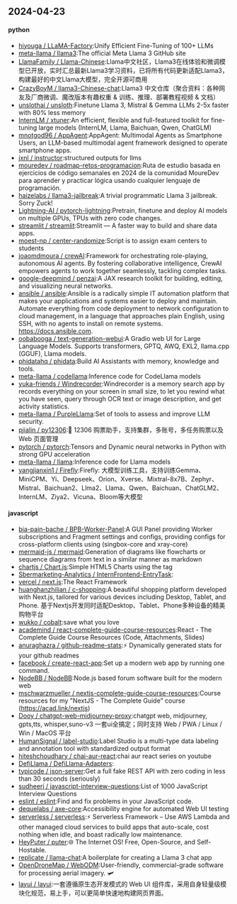 ## 2024-04-23

#### python
* [hiyouga / LLaMA-Factory](https://github.com/hiyouga/LLaMA-Factory):Unify Efficient Fine-Tuning of 100+ LLMs
* [meta-llama / llama3](https://github.com/meta-llama/llama3):The official Meta Llama 3 GitHub site
* [LlamaFamily / Llama-Chinese](https://github.com/LlamaFamily/Llama-Chinese):Llama中文社区，Llama3在线体验和微调模型已开放，实时汇总最新Llama3学习资料，已将所有代码更新适配Llama3，构建最好的中文Llama大模型，完全开源可商用
* [CrazyBoyM / llama3-Chinese-chat](https://github.com/CrazyBoyM/llama3-Chinese-chat):Llama3 中文仓库（聚合资料：各种网友及厂商微调、魔改版本有趣权重 & 训练、推理、部署教程视频 & 文档）
* [unslothai / unsloth](https://github.com/unslothai/unsloth):Finetune Llama 3, Mistral & Gemma LLMs 2-5x faster with 80% less memory
* [InternLM / xtuner](https://github.com/InternLM/xtuner):An efficient, flexible and full-featured toolkit for fine-tuning large models (InternLM, Llama, Baichuan, Qwen, ChatGLM)
* [mnotgod96 / AppAgent](https://github.com/mnotgod96/AppAgent):AppAgent: Multimodal Agents as Smartphone Users, an LLM-based multimodal agent framework designed to operate smartphone apps.
* [jxnl / instructor](https://github.com/jxnl/instructor):structured outputs for llms
* [mouredev / roadmap-retos-programacion](https://github.com/mouredev/roadmap-retos-programacion):Ruta de estudio basada en ejercicios de código semanales en 2024 de la comunidad MoureDev para aprender y practicar lógica usando cualquier lenguaje de programación.
* [haizelabs / llama3-jailbreak](https://github.com/haizelabs/llama3-jailbreak):A trivial programmatic Llama 3 jailbreak. Sorry Zuck!
* [Lightning-AI / pytorch-lightning](https://github.com/Lightning-AI/pytorch-lightning):Pretrain, finetune and deploy AI models on multiple GPUs, TPUs with zero code changes.
* [streamlit / streamlit](https://github.com/streamlit/streamlit):Streamlit — A faster way to build and share data apps.
* [moest-np / center-randomize](https://github.com/moest-np/center-randomize):Script is to assign exam centers to students
* [joaomdmoura / crewAI](https://github.com/joaomdmoura/crewAI):Framework for orchestrating role-playing, autonomous AI agents. By fostering collaborative intelligence, CrewAI empowers agents to work together seamlessly, tackling complex tasks.
* [google-deepmind / penzai](https://github.com/google-deepmind/penzai):A JAX research toolkit for building, editing, and visualizing neural networks.
* [ansible / ansible](https://github.com/ansible/ansible):Ansible is a radically simple IT automation platform that makes your applications and systems easier to deploy and maintain. Automate everything from code deployment to network configuration to cloud management, in a language that approaches plain English, using SSH, with no agents to install on remote systems. https://docs.ansible.com.
* [oobabooga / text-generation-webui](https://github.com/oobabooga/text-generation-webui):A Gradio web UI for Large Language Models. Supports transformers, GPTQ, AWQ, EXL2, llama.cpp (GGUF), Llama models.
* [phidatahq / phidata](https://github.com/phidatahq/phidata):Build AI Assistants with memory, knowledge and tools.
* [meta-llama / codellama](https://github.com/meta-llama/codellama):Inference code for CodeLlama models
* [yuka-friends / Windrecorder](https://github.com/yuka-friends/Windrecorder):Windrecorder is a memory search app by records everything on your screen in small size, to let you rewind what you have seen, query through OCR text or image description, and get activity statistics.
* [meta-llama / PurpleLlama](https://github.com/meta-llama/PurpleLlama):Set of tools to assess and improve LLM security.
* [pjialin / py12306](https://github.com/pjialin/py12306):🚂 12306 购票助手，支持集群，多账号，多任务购票以及 Web 页面管理
* [pytorch / pytorch](https://github.com/pytorch/pytorch):Tensors and Dynamic neural networks in Python with strong GPU acceleration
* [meta-llama / llama](https://github.com/meta-llama/llama):Inference code for Llama models
* [yangjianxin1 / Firefly](https://github.com/yangjianxin1/Firefly):Firefly: 大模型训练工具，支持训练Gemma、MiniCPM、Yi、Deepseek、Orion、Xverse、Mixtral-8x7B、Zephyr、Mistral、Baichuan2、Llma2、Llama、Qwen、Baichuan、ChatGLM2、InternLM、Ziya2、Vicuna、Bloom等大模型

#### javascript
* [bia-pain-bache / BPB-Worker-Panel](https://github.com/bia-pain-bache/BPB-Worker-Panel):A GUI Panel providing Worker subscriptions and Fragment settings and configs, providing configs for cross-platform clients using (singbox-core and xray-core)
* [mermaid-js / mermaid](https://github.com/mermaid-js/mermaid):Generation of diagrams like flowcharts or sequence diagrams from text in a similar manner as markdown
* [chartjs / Chart.js](https://github.com/chartjs/Chart.js):Simple HTML5 Charts using the <canvas> tag
* [Sbermarketing-Analytics / InternFrontend-EntryTask](https://github.com/Sbermarketing-Analytics/InternFrontend-EntryTask):
* [vercel / next.js](https://github.com/vercel/next.js):The React Framework
* [huanghanzhilian / c-shopping](https://github.com/huanghanzhilian/c-shopping):A beautiful shopping platform developed with Next.js, tailored for various devices including Desktop, Tablet, and Phone. 基于Nextjs开发同时适配Desktop、Tablet、Phone多种设备的精美购物平台
* [wukko / cobalt](https://github.com/wukko/cobalt):save what you love
* [academind / react-complete-guide-course-resources](https://github.com/academind/react-complete-guide-course-resources):React - The Complete Guide Course Resources (Code, Attachments, Slides)
* [anuraghazra / github-readme-stats](https://github.com/anuraghazra/github-readme-stats):⚡ Dynamically generated stats for your github readmes
* [facebook / create-react-app](https://github.com/facebook/create-react-app):Set up a modern web app by running one command.
* [NodeBB / NodeBB](https://github.com/NodeBB/NodeBB):Node.js based forum software built for the modern web
* [mschwarzmueller / nextjs-complete-guide-course-resources](https://github.com/mschwarzmueller/nextjs-complete-guide-course-resources):Course resources for my "NextJS - The Complete Guide" course (https://acad.link/nextjs)
* [Dooy / chatgpt-web-midjourney-proxy](https://github.com/Dooy/chatgpt-web-midjourney-proxy):chatgpt web, midjourney, gpts,tts, whisper,suno-v3 一套ui全搞定；同时支持 Web / PWA / Linux / Win / MacOS 平台
* [HumanSignal / label-studio](https://github.com/HumanSignal/label-studio):Label Studio is a multi-type data labeling and annotation tool with standardized output format
* [hiteshchoudhary / chai-aur-react](https://github.com/hiteshchoudhary/chai-aur-react):chai aur react series on youtube
* [DefiLlama / DefiLlama-Adapters](https://github.com/DefiLlama/DefiLlama-Adapters):
* [typicode / json-server](https://github.com/typicode/json-server):Get a full fake REST API with zero coding in less than 30 seconds (seriously)
* [sudheerj / javascript-interview-questions](https://github.com/sudheerj/javascript-interview-questions):List of 1000 JavaScript Interview Questions
* [eslint / eslint](https://github.com/eslint/eslint):Find and fix problems in your JavaScript code.
* [dequelabs / axe-core](https://github.com/dequelabs/axe-core):Accessibility engine for automated Web UI testing
* [serverless / serverless](https://github.com/serverless/serverless):⚡ Serverless Framework – Use AWS Lambda and other managed cloud services to build apps that auto-scale, cost nothing when idle, and boast radically low maintenance.
* [HeyPuter / puter](https://github.com/HeyPuter/puter):🌐 The Internet OS! Free, Open-Source, and Self-Hostable.
* [replicate / llama-chat](https://github.com/replicate/llama-chat):A boilerplate for creating a Llama 3 chat app
* [OpenDroneMap / WebODM](https://github.com/OpenDroneMap/WebODM):User-friendly, commercial-grade software for processing aerial imagery. 🛩
* [layui / layui](https://github.com/layui/layui):一套遵循原生态开发模式的 Web UI 组件库，采用自身轻量级模块化规范，易上手，可以更简单快速地构建网页界面。
